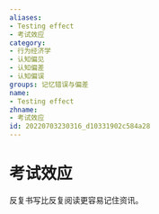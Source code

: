 ```yaml
---
aliases:
- Testing effect
- 考试效应
category:
- 行为经济学
- 认知偏见
- 认知偏差
- 认知偏误
groups: 记忆错误与偏差
name:
- Testing effect
zhname:
- 考试效应
id: 20220703230316_d10331902c584a28
---
```


# 考试效应

反复书写比反复阅读更容易记住资讯。

